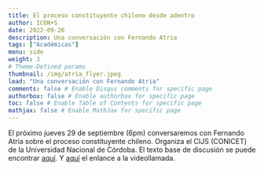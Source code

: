 ```yaml
---
title: El proceso constituyente chileno desde adentro
author: ICON•S
date: 2022-09-26
description: Una conversación con Fernando Atria
tags: ["Académicas"]
menu: side 
weight: 3
# Theme-Defined params
thumbnail: /img/atria_flyer.jpeg
lead: "Una conversación con Fernando Atria"   
comments: false # Enable Disqus comments for specific page
authorbox: false # Enable authorbox for specific page
toc: false # Enable Table of Contents for specific page
mathjax: false # Enable MathJax for specific page
---
```


El próximo jueves 29 de septiembre (6pm) conversaremos con Fernando Atria sobre el proceso constituyente chileno. Organiza el CIJS (CONICET) de la Universidad Nacional de Córdoba. El texto base de discusión se puede encontrar [aquí](/files/papers/atria.pdf). Y [aquí](https://bit.ly/3SuzWvF) el enlance a la videollamada. 